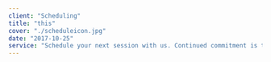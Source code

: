 ```yaml
---
client: "Scheduling"
title: "this"
cover: "./scheduleicon.jpg"
date: "2017-10-25"
service: "Schedule your next session with us. Continued commitment is the key to success! And we would love to see you again!"
---
```

